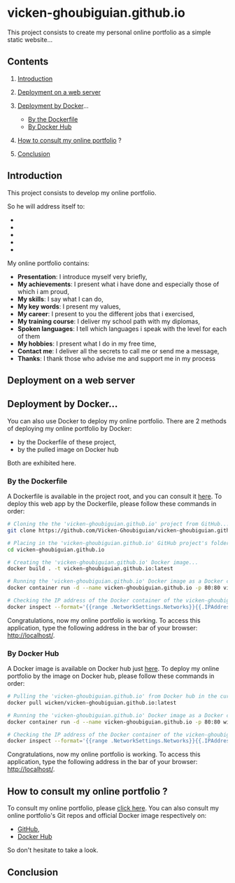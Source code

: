 # vicken-ghoubiguian.github.io

This project consists to create my personal online portfolio as a simple static website...

## Contents

1. [Introduction](#introduction)

2. [Deployment on a web server](#deployment_on_a_web_server)

3. [Deployment by Docker](#deployment_by_docker)...

	* [By the Dockerfile](#deployment_by_docker_dockerfile)
	* [By Docker Hub](#deployment_by_docker_docker_hub)

4. [How to consult my online portfolio](#consultation) ?

5. [Conclusion](#conclusion)

<a name="introduction"></a>
## Introduction

This project consists to develop my online portfolio.

So he will address itself to:

*
*
*
*
*

My online portfolio contains:

* **Presentation**: I introduce myself very briefly,
* **My achievements**: I present what i have done and especially those of which i am proud,
* **My skills**: I say what I can do,
* **My key words**: I present my values,
* **My career**: I present to you the different jobs that i exercised,
* **My training course**: I deliver my school path with my diplomas,
* **Spoken languages**: I tell which languages i speak with the level for each of them
* **My hobbies**: I present what I do in my free time,
* **Contact me**: I deliver all the secrets to call me or send me a message,
* **Thanks**: I thank those who advise me and support me in my process

<a name="deployment_on_a_web_server"></a>
## Deployment on a web server

<a name="deployment_by_docker"></a>
## Deployment by Docker...

You can also use Docker to deploy my online portfolio. There are 2 methods of deploying my online portfolio by Docker:

* by the Dockerfile of these project,
* by the pulled image on Docker hub

Both are exhibited here.

<a name="deployment_by_docker_dockerfile"></a>
### By the Dockerfile

A Dockerfile is available in the project root, and you can consult it [here](https://github.com/Vicken-Ghoubiguian/vicken-ghoubiguian.github.io/blob/master/Dockerfile). To deploy this web app by the Dockerfile, please follow these commands in order:

```bash
# Cloning the the 'vicken-ghoubiguian.github.io' project from GitHub...
git clone https://github.com/Vicken-Ghoubiguian/vicken-ghoubiguian.github.io

# Placing in the 'vicken-ghoubiguian.github.io' GitHub project's folder...
cd vicken-ghoubiguian.github.io

# Creating the 'vicken-ghoubiguian.github.io' Docker image...
docker build . -t vicken-ghoubiguian.github.io:latest

# Running the 'vicken-ghoubiguian.github.io' Docker image as a Docker container to deploy this portfolio online...
docker container run -d --name vicken-ghoubiguian.github.io -p 80:80 vicken-ghoubiguian.github.io:latest

# Checking the IP address of the Docker container of the vicken-ghoubiguian.github.io application...
docker inspect --format='{{range .NetworkSettings.Networks}}{{.IPAddress}}{{end}}' vicken-ghoubiguian.github.io
```

Congratulations, now my online portfolio is working. To access this application, type the following address in the bar of your browser: [http://localhost/](http://localhost/).

<a name="deployment_by_docker_docker_hub"></a>
### By Docker Hub

A Docker image is available on Docker hub just [here](https://hub.docker.com/r/wicken/vicken-ghoubiguian.github.io). To deploy my online portfolio by the image on Docker hub, please follow these commands in order:

```bash
# Pulling the 'vicken-ghoubiguian.github.io' from Docker hub in the current machine...
docker pull wicken/vicken-ghoubiguian.github.io:latest

# Running the 'vicken-ghoubiguian.github.io' Docker image as a Docker container to deploy this portfolio online...
docker container run -d --name vicken-ghoubiguian.github.io -p 80:80 wicken/vicken-ghoubiguian.github.io:latest

# Checking the IP address of the Docker container of the vicken-ghoubiguian.github.io application...
docker inspect --format='{{range .NetworkSettings.Networks}}{{.IPAddress}}{{end}}' vicken-ghoubiguian.github.io
```

Congratulations, now my online portfolio is working. To access this application, type the following address in the bar of your browser: [http://localhost/](http://localhost/).

<a name='consultation'></a>
## How to consult my online portfolio ?

To consult my online portfolio, please [click here](https://vicken-ghoubiguian.github.io/).
You can also consult my online portfolio's Git repos and official Docker image respectively on:

* [GitHub](https://github.com/Vicken-Ghoubiguian/vicken-ghoubiguian.github.io),
* [Docker Hub](https://hub.docker.com/r/wicken/vicken-ghoubiguian.github.io)

So don't hesitate to take a look.

<a name='conclusion'></a>
## Conclusion
